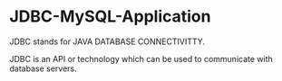 # JDBC-MySQL-Application

JDBC stands for JAVA DATABASE CONNECTIVITTY.

JDBC is an API or technology which can be used to communicate with database servers.
 
